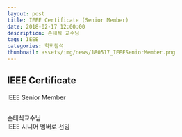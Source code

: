 ```yaml
---
layout: post
title: IEEE Certificate (Senior Member)
date: 2018-02-17 12:00:00
description: 손태식 교수님
tags: IEEE
categories: 학회참석
thumbnail: assets/img/news/180517_IEEESeniorMember.png
---
```


<h2>IEEE Certificate</h2>
<p class="item-intro text-muted">IEEE Senior Member</p>
<img class="img-responsive img-centered" src="img/news/180517_IEEESeniorMember.png" alt="">
<p>손태식교수님<br>IEEE 시니어 멤버로 선임</p>
